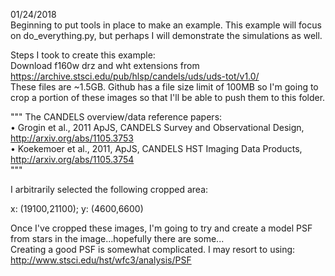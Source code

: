01/24/2018  
Beginning to put tools in place to make an example. This example will focus on do_everything.py, but perhaps I will demonstrate the simulations as well.  

Steps I took to create this example:  
Download f160w drz and wht extensions from https://archive.stsci.edu/pub/hlsp/candels/uds/uds-tot/v1.0/  
These files are ~1.5GB. Github has a file size limit of 100MB so I'm going to crop a portion of these images so that I'll be able to push them to this folder.  

"""
The CANDELS overview/data reference papers:  
• Grogin et al., 2011 ApJS, CANDELS Survey and Observational Design, http://arxiv.org/abs/1105.3753  
• Koekemoer et al., 2011, ApJS, CANDELS HST Imaging Data Products, http://arxiv.org/abs/1105.3754  
"""  

I arbitrarily selected the following cropped area:

x: (19100,21100); y: (4600,6600)



Once I've cropped these images, I'm going to try and create a model PSF from stars in the image...hopefully there are some...  
Creating a good PSF is somewhat complicated. I may resort to using: http://www.stsci.edu/hst/wfc3/analysis/PSF
